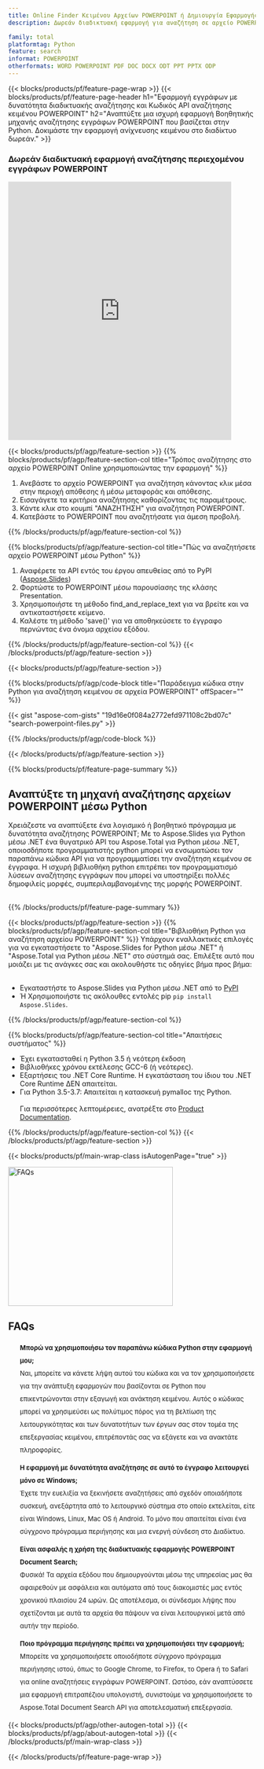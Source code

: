```yaml
---
title: Online Finder Κειμένου Αρχείων POWERPOINT ή Δημιουργία Εφαρμογής Αναζήτησης POWERPOINT μέσω Python
description: Δωρεάν διαδικτυακή εφαρμογή για αναζήτηση σε αρχείο POWERPOINT. Κώδικας Python API για οποιαδήποτε εφαρμογή αναζήτησης κειμένου αρχείου POWERPOINT.

family: total
platformtag: Python
feature: search
informat: POWERPOINT
otherformats: WORD POWERPOINT PDF DOC DOCX ODT PPT PPTX ODP
---
```

{{< blocks/products/pf/feature-page-wrap >}}
{{< blocks/products/pf/feature-page-header h1="Εφαρμογή εγγράφων με δυνατότητα διαδικτυακής αναζήτησης και Κωδικός API αναζήτησης κειμένου POWERPOINT" h2="Αναπτύξτε μια ισχυρή εφαρμογή Βοηθητικής μηχανής αναζήτησης εγγράφων POWERPOINT που βασίζεται στην Python. Δοκιμάστε την εφαρμογή ανίχνευσης κειμένου στο διαδίκτυο δωρεάν." >}}


<div class="container-fluid agp-content bg-white aboutfile box-1 vh100 section nopbtm">
<div class=container>
<div class=row>
<div class="demobox tc col-md-12 padding-0">

<h3>Δωρεάν διαδικτυακή εφαρμογή αναζήτησης περιεχομένου εγγράφων POWERPOINT</h3>

<iframe style="border: none; height: 526px;" scrolling="no" src="https://products.aspose.app/total/search/embed&h1&h2" id="child-iframe" width="90%"></iframe>

</div></div>
</div></div>

{{< blocks/products/pf/agp/feature-section >}}
{{% blocks/products/pf/agp/feature-section-col title="Τρόπος αναζήτησης στο αρχείο POWERPOINT Online χρησιμοποιώντας την εφαρμογή" %}}

1. Ανεβάστε το αρχείο POWERPOINT για αναζήτηση κάνοντας κλικ μέσα στην περιοχή απόθεσης ή μέσω μεταφοράς και απόθεσης.
1. Εισαγάγετε τα κριτήρια αναζήτησης καθορίζοντας τις παραμέτρους. 
1. Κάντε κλικ στο κουμπί "ΑΝΑΖΗΤΗΣΗ" για αναζήτηση POWERPOINT.
1. Κατεβάστε το POWERPOINT που αναζητήσατε για άμεση προβολή.

{{% /blocks/products/pf/agp/feature-section-col %}}

{{% blocks/products/pf/agp/feature-section-col title="Πώς να αναζητήσετε αρχείο POWERPOINT μέσω Python" %}}

1. Αναφέρετε τα API εντός του έργου απευθείας από το PyPI ([Aspose.Slides](https://pypi.org/project/aspose-slides/)) 
1. Φορτώστε το POWERPOINT μέσω παρουσίασης της κλάσης Presentation.
1. Χρησιμοποιήστε τη μέθοδο find_and_replace_text για να βρείτε και να αντικαταστήσετε κείμενο.
1. Καλέστε τη μέθοδο 'save()' για να αποθηκεύσετε το έγγραφο περνώντας ένα όνομα αρχείου εξόδου.

{{% /blocks/products/pf/agp/feature-section-col %}}
{{< /blocks/products/pf/agp/feature-section >}}


{{< blocks/products/pf/agp/feature-section >}}

{{% blocks/products/pf/agp/code-block title="Παράδειγμα κώδικα στην Python για αναζήτηση κειμένου σε αρχεία POWERPOINT" offSpacer="" %}}

{{< gist "aspose-com-gists" "19d16e0f084a2772efd971108c2bd07c" "search-powerpoint-files.py" >}}

{{% /blocks/products/pf/agp/code-block %}}

{{< /blocks/products/pf/agp/feature-section >}}

{{% blocks/products/pf/feature-page-summary %}}


<h2>Αναπτύξτε τη μηχανή αναζήτησης αρχείων POWERPOINT μέσω Python</h2>

Χρειάζεστε να αναπτύξετε ένα λογισμικό ή βοηθητικό πρόγραμμα με δυνατότητα αναζήτησης POWERPOINT; Με το Aspose.Slides για Python μέσω .NET ένα θυγατρικό API του Aspose.Total για Python μέσω .NET, οποιοσδήποτε προγραμματιστής python μπορεί να ενσωματώσει τον παραπάνω κώδικα API για να προγραμματίσει την αναζήτηση κειμένου σε έγγραφα. Η ισχυρή βιβλιοθήκη python επιτρέπει τον προγραμματισμό λύσεων αναζήτησης εγγράφων που μπορεί να υποστηρίξει πολλές δημοφιλείς μορφές, συμπεριλαμβανομένης της μορφής POWERPOINT.<br /><br />

{{% /blocks/products/pf/feature-page-summary %}}


{{< blocks/products/pf/agp/feature-section >}}
{{% blocks/products/pf/agp/feature-section-col title="Βιβλιοθήκη Python για αναζήτηση αρχείου POWERPOINT" %}}
Υπάρχουν εναλλακτικές επιλογές για να εγκαταστήσετε το "Aspose.Slides for Python μέσω .NET" ή "Aspose.Total για Python μέσω .NET" στο σύστημά σας. Επιλέξτε αυτό που μοιάζει με τις ανάγκες σας και ακολουθήστε τις οδηγίες βήμα προς βήμα:<br /><br />

- Εγκαταστήστε το Aspose.Slides για Python μέσω .NET από το [PyPI](https://pypi.org/project/aspose-slides/)
- Ή Χρησιμοποιήστε τις ακόλουθες εντολές pip ```pip install Aspose.Slides```.

{{% /blocks/products/pf/agp/feature-section-col %}}

{{% blocks/products/pf/agp/feature-section-col title="Απαιτήσεις συστήματος" %}}

- Έχει εγκατασταθεί η Python 3.5 ή νεότερη έκδοση
- Βιβλιοθήκες χρόνου εκτέλεσης GCC-6 (ή νεότερες).
- Εξαρτήσεις του .NET Core Runtime. Η εγκατάσταση του ίδιου του .NET Core Runtime ΔΕΝ απαιτείται.
- Για Python 3.5-3.7: Απαιτείται η κατασκευή pymalloc της Python.
<br /><br />
Για περισσότερες λεπτομέρειες, ανατρέξτε στο [Product Documentation](https://docs.aspose.com/slides/python-net/system-requirements/).

{{% /blocks/products/pf/agp/feature-section-col %}}
{{< /blocks/products/pf/agp/feature-section >}}


{{< blocks/products/pf/main-wrap-class isAutogenPage="true" >}}

<style>.howtolist li{margin-right: 0!important;line-height: 26px;position: relative;margin-bottom: 10px;font-size: 13px;list-style-type: none;}</style>
<div class="col-md-12 tl bg-gray-dark howtolist section">
  <a class="anchor" name="faqpage"></a>
  <div class="container tl dflex" itemscope="" itemtype="https://schema.org/FAQPage">
      <div class="col-md-4 howtosectiongfx">
          <img class="social-panel-hide-on-mobile" src="https://www.groupdocs.cloud/templates/brand/images/groupdocs/conversion/groupdocs_conversion-brand.png" alt="FAQs" width="335" height="283">
      </div>
      <div class="howtosection col-md-8">
          <div>
              <h2>FAQs</h2>
               <ul>
                  <li itemscope="" itemprop="mainEntity" itemtype="https://schema.org/Question">
                      <div>
                          <span itemprop="name"><b>Μπορώ να χρησιμοποιήσω τον παραπάνω κώδικα Python στην εφαρμογή μου;</b></span>
                      </div>
                      <div itemscope="" itemprop="acceptedAnswer" itemtype="https://schema.org/Answer">
                          <span itemprop="text">Ναι, μπορείτε να κάνετε λήψη αυτού του κώδικα και να τον χρησιμοποιήσετε για την ανάπτυξη εφαρμογών που βασίζονται σε Python που επικεντρώνονται στην εξαγωγή και ανάκτηση κειμένου. Αυτός ο κώδικας μπορεί να χρησιμεύσει ως πολύτιμος πόρος για τη βελτίωση της λειτουργικότητας και των δυνατοτήτων των έργων σας στον τομέα της επεξεργασίας κειμένου, επιτρέποντάς σας να εξάγετε και να ανακτάτε πληροφορίες.</span>
                      </div>
                  </li>
                  <li itemscope="" itemprop="mainEntity" itemtype="https://schema.org/Question">
                      <div>
                          <span itemprop="name"><b>Η εφαρμογή με δυνατότητα αναζήτησης σε αυτό το έγγραφο λειτουργεί μόνο σε Windows;</b></span>
                      </div>
                      <div itemscope="" itemprop="acceptedAnswer" itemtype="https://schema.org/Answer">
                          <span itemprop="text">Έχετε την ευελιξία να ξεκινήσετε αναζητήσεις από σχεδόν οποιαδήποτε συσκευή, ανεξάρτητα από το λειτουργικό σύστημα στο οποίο εκτελείται, είτε είναι Windows, Linux, Mac OS ή Android. Το μόνο που απαιτείται είναι ένα σύγχρονο πρόγραμμα περιήγησης και μια ενεργή σύνδεση στο Διαδίκτυο.</span>
                      </div>
                  </li>
                  <li itemscope="" itemprop="mainEntity" itemtype="https://schema.org/Question">
                      <div>
                          <span itemprop="name"><b>Είναι ασφαλής η χρήση της διαδικτυακής εφαρμογής POWERPOINT Document Search;</b></span>
                      </div>
                      <div itemscope="" itemprop="acceptedAnswer" itemtype="https://schema.org/Answer">
                          <span itemprop="text">Φυσικά! Τα αρχεία εξόδου που δημιουργούνται μέσω της υπηρεσίας μας θα αφαιρεθούν με ασφάλεια και αυτόματα από τους διακομιστές μας εντός χρονικού πλαισίου 24 ωρών. Ως αποτέλεσμα, οι σύνδεσμοι λήψης που σχετίζονται με αυτά τα αρχεία θα πάψουν να είναι λειτουργικοί μετά από αυτήν την περίοδο.</span>
                      </div>
                  </li>                 
                  <li itemscope="" itemprop="mainEntity" itemtype="https://schema.org/Question">
                      <div>
                          <span itemprop="name"><b>Ποιο πρόγραμμα περιήγησης πρέπει να χρησιμοποιήσει την εφαρμογή;</b></span>
                      </div>
                      <div itemscope="" itemprop="acceptedAnswer" itemtype="https://schema.org/Answer">
                          <span itemprop="text">Μπορείτε να χρησιμοποιήσετε οποιοδήποτε σύγχρονο πρόγραμμα περιήγησης ιστού, όπως το Google Chrome, το Firefox, το Opera ή το Safari για online αναζητήσεις εγγράφων POWERPOINT. Ωστόσο, εάν αναπτύσσετε μια εφαρμογή επιτραπέζιου υπολογιστή, συνιστούμε να χρησιμοποιήσετε το Aspose.Total Document Search API για αποτελεσματική επεξεργασία.</span>
                      </div>
                  </li>
              </ul>
          </div>
      </div>
  </div>

{{< blocks/products/pf/agp/other-autogen-total >}}
{{< blocks/products/pf/agp/about-autogen-total >}}
{{< /blocks/products/pf/main-wrap-class >}}

{{< /blocks/products/pf/feature-page-wrap >}}